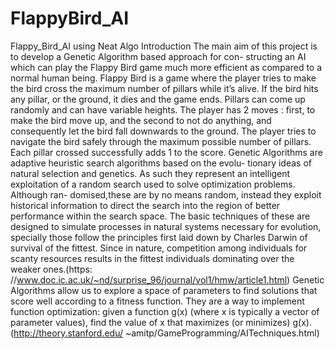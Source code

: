 # FlappyBird_AI
Flappy_Bird_AI using Neat Algo
Introduction
The main aim of this project is to develop a Genetic Algorithm based approach for con- structing an AI which can play the Flappy Bird game much more efficient as compared to a normal human being.
Flappy Bird is a game where the player tries to make the bird cross the maximum number of pillars while it’s alive. If the bird hits any pillar, or the ground, it dies and the game ends. Pillars can come up randomly and can have variable heights. The player has 2 moves : first, to make the bird move up, and the second to not do anything, and consequently let the bird fall downwards to the ground. The player tries to navigate the bird safely through the maximum possible number of pillars. Each pillar crossed successfully adds 1 to the score.
Genetic Algorithms are adaptive heuristic search algorithms based on the evolu- tionary ideas of natural selection and genetics. As such they represent an intelligent exploitation of a random search used to solve optimization problems. Although ran- domised,these are by no means random, instead they exploit historical information to direct the search into the region of better performance within the search space. The basic techniques of these are designed to simulate processes in natural systems necessary for evolution, specially those follow the principles first laid down by Charles Darwin of survival of the fittest. Since in nature, competition among individuals for scanty resources results in the fittest individuals dominating over the weaker ones.(https: //www.doc.ic.ac.uk/~nd/surprise_96/journal/vol1/hmw/article1.html)
Genetic Algorithms allow us to explore a space of parameters to find solutions that score well according to a fitness function. They are a way to implement function optimization: given a function g(x) (where x is typically a vector of parameter values), find the value of x that maximizes (or minimizes) g(x).(http://theory.stanford.edu/ ~amitp/GameProgramming/AITechniques.html)
